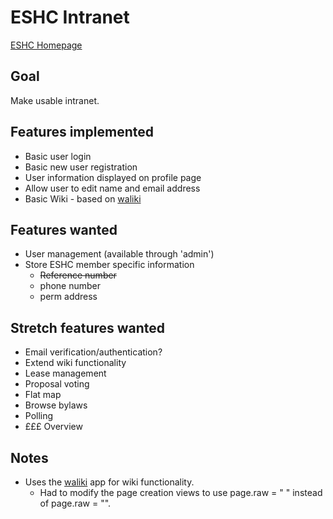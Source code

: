 # ESHC Intranet
[ESHC Homepage](http://edinburghcoop.wordpress.com/)

## Goal
Make usable intranet.

## Features implemented
* Basic user login
* Basic new user registration
* User information displayed on profile page
* Allow user to edit name and email address
* Basic Wiki - based on [waliki](https://github.com/mgaitan/waliki)

## Features wanted
* User management (available through 'admin')
* Store ESHC member specific information
  * ~~Reference number~~
  * phone number
  * perm address

## Stretch features wanted
* Email verification/authentication?
* Extend wiki functionality
* Lease management
* Proposal voting
* Flat map
* Browse bylaws
* Polling
* £££ Overview

## Notes
* Uses the [waliki](https://github.com/mgaitan/waliki) app for wiki functionality. 
  * Had to modify the page creation views to use page.raw = " " instead of page.raw = "".
